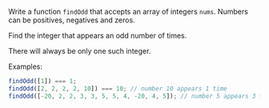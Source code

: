 Write a function `findOdd` that accepts an array of integers `nums`. Numbers can be positives, negatives and zeros.

Find the integer that appears an odd number of times.

There will always be only one such integer.

Examples:

```js
findOdd([1]) === 1;
findOdd([2, 2, 2, 2, 10]) === 10; // number 10 appears 1 time
findOdd([-20, 2, 2, 3, 3, 5, 5, 4, -20, 4, 5]); // number 5 appears 3 times
```
